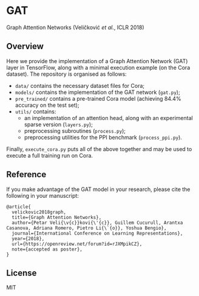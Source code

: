 # GAT
Graph Attention Networks (Veličković *et al.*, ICLR 2018)

## Overview
Here we provide the implementation of a Graph Attention Network (GAT) layer in TensorFlow, along with a minimal execution example (on the Cora dataset). The repository is organised as follows:
- `data/` contains the necessary dataset files for Cora;
- `models/` contains the implementation of the GAT network (`gat.py`);
- `pre_trained/` contains a pre-trained Cora model (achieving 84.4% accuracy on the test set);
- `utils/` contains:
    * an implementation of an attention head, along with an experimental sparse version (`layers.py`);
    * preprocessing subroutines (`process.py`);
    * preprocessing utilities for the PPI benchmark (`process_ppi.py`).

Finally, `execute_cora.py` puts all of the above together and may be used to execute a full training run on Cora.

## Reference
If you make advantage of the GAT model in your research, please cite the following in your manuscript:

```
@article{
  velickovic2018graph,
  title={Graph Attention Networks},
  author={Petar Veli{\v{c}}kovi{\'{c}}, Guillem Cucurull, Arantxa Casanova, Adriana Romero, Pietro Li{\`{o}}, Yoshua Bengio},
  journal={International Conference on Learning Representations},
  year={2018},
  url={https://openreview.net/forum?id=rJXMpikCZ},
  note={accepted as poster},
}
```

## License
MIT
